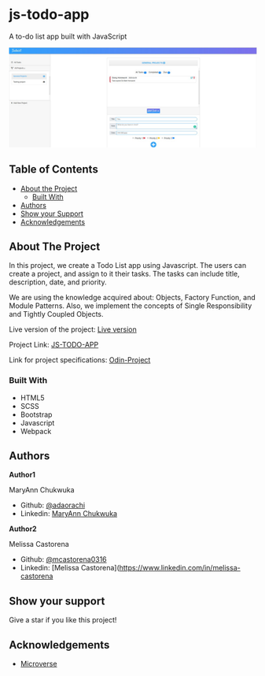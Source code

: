 # js-todo-app
A to-do list app built with JavaScript

<div align="center"><img src="Images/todoist.jpg"></div>

## Table of Contents

* [About the Project](#about-the-project)
  * [Built With](#built-with)
* [Authors](#authors)
* [Show your Support](#show-your-support)
* [Acknowledgements](#acknowledgements)

<!-- ABOUT THE PROJECT -->
## About The Project

In this project, we create a Todo List app using Javascript. The users can create a project, and assign to it their tasks. The tasks can include title, description, date, and priority. 

We are using the knowledge acquired about: Objects, Factory Function, and  Module Patterns. Also, we implement the concepts of Single Responsibility and Tightly Coupled Objects.

Live version of the project: [Live version](https://raw.githack.com/adaorachi/js-todo-app/alltasks-branch/index.html)

Project Link: [JS-TODO-APP](https://github.com/adaorachi/js-todo-app)

Link for project specifications: [Odin-Project](https://www.theodinproject.com/courses/javascript/lessons/todo-list)

### Built With

*   HTML5
*   SCSS
*   Bootstrap
*   Javascript
*   Webpack

<!-- CONTACT -->
## Authors

 **Author1**

 MaryAnn Chukwuka
 - Github: [@adaorachi](https://github.com/adaorachi)
 - Linkedin: [MaryAnn Chukwuka](https://www.linkedin.com/in/adaorachi/) 
 
**Author2**

  Melissa Castorena 
- Github: [@mcastorena0316](https://github.com/mcastorena0316)
- Linkedin: [Melissa Castorena](https://www.linkedin.com/in/melissa-castorena

<!-- ABOUT THE PROJECT-->
## Show your support

Give a star if you like this project!

<!-- ACKNOWLEDGEMENTS -->
## Acknowledgements

* [Microverse](https://www.microverse.org/)